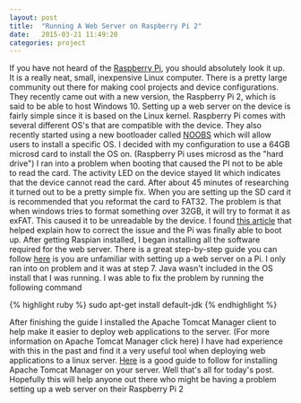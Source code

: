 ```yaml
---
layout: post
title:  "Running A Web Server on Raspberry Pi 2"
date:   2015-03-21 11:49:20
categories: project
---
```

If you have not heard of the [Raspberry Pi][Raspberry-Pi-2], you should absolutely look it up. It is a really neat, small, inexpensive Linux computer. 
There is a pretty large community out there for making cool projects and device configurations. They recently came out with a new version, the Raspberry Pi 2, which is said to be able to host Windows 10. 
Setting up a web server on the device is fairly simple since it is based on the Linux kernel. Raspberry Pi comes with several different OS's that are compatible with the device. 
They also recently started using a new bootloader called [NOOBS][noobs] which will allow users to install a specific OS. I decided with my configuration to use a 64GB microsd card to install the OS on. 
(Raspberry Pi uses microsd as the "hard drive") I ran into a problem when booting that caused the PI not to be able to read the card. 
The activity LED on the device stayed lit which indicates that the device cannot read the card. After about 45 minutes of researching it turned out to be a pretty simple fix. 
When you are setting up the SD card it is recommended that you reformat the card to FAT32. The problem is that when windows tries to format something over 32GB, it will try to format it as exFAT. 
This caused it to be unreadable by the device. I found [this article][help-article] that helped explain how to correct the issue and the Pi was finally able to boot up. 
After getting Raspian installed, I began installing all the software required for the web server. There is a great step-by-step guide you can follow [here][guide] is you are unfamiliar with setting up a web server on a Pi. 
I only ran into on problem and it was at step 7. Java wasn't included in the OS install that I was running. I was able to fix the problem by running the following command

{% highlight ruby %}
sudo apt-get install default-jdk
{% endhighlight %}

After finishing the guide I installed the Apache Tomcat Manager client to help make it easier to deploy web applications to the server. (For more information on Apache Tomcat Manager click here) 
I have had experience with this in the past and find it a very useful tool when deploying web applications to a linux server. [Here][apache-manager] is a good guide to follow for installing Apache Tomcat Manager on your server. 
Well that's all for today's post. Hopefully this will help anyone out there who might be having a problem setting up a web server on their Raspberry Pi 2

[Raspberry-Pi-2]:	http://www.raspberrypi.org/
[noobs]:   			http://www.raspberrypi.org/downloads/
[help-article]: 	http://forum.xda-developers.com/showthread.php?t=1773735
[guide]: 			http://www.instructables.com/id/Raspberry-Pi-Web-Server/?ALLSTEPS
[apache-manager]: 	https://www.digitalocean.com/community/tutorials/how-to-install-apache-tomcat-7-on-ubuntu-14-04-via-apt-get